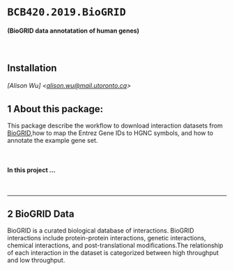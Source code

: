# `BCB420.2019.BioGRID`

#### (BioGRID data annotatation of human genes)

&nbsp;

## Installation

###### [Alison Wu] &lt;alison.wu@mail.utoronto.ca&gt;

## 1 About this package:


This package describe the workflow to download interaction datasets from [BioGRID](https://thebiogrid.org/),how to map the Entrez Gene IDs to HGNC symbols, and how to annotate the example gene set.


&nbsp;

#### In this project ...



&nbsp;

----

## 2 BioGRID Data

BioGRID is a curated biological database of interactions. BioGRID interactions include protein-protein interactions, genetic interactions, chemical interactions, and post-translational modifications.The relationship of each interaction in the dataset is categorized between high throughput and low throughput.


&nbsp;
